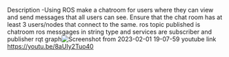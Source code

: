 Description -Using ROS make a chatroom for users where they can view and send messages that all users can see. Ensure that the chat room has at least 3 users/nodes that connect to the same.
ros topic published is chatroom
ros messgages in string type and services are subscriber and publisher
rqt graph![Screenshot from 2023-02-01 19-07-59](https://user-images.githubusercontent.com/117943931/216240061-859acd70-69bd-41b5-8b47-2d452fae1af2.png)
youtube link https://youtu.be/8aUIy2Tuo40
